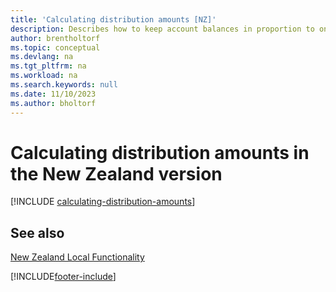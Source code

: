 ```yaml
---
title: 'Calculating distribution amounts [NZ]'
description: Describes how to keep account balances in proportion to one another by reallocating the amount in one general ledger account to another.
author: brentholtorf
ms.topic: conceptual
ms.devlang: na
ms.tgt_pltfrm: na
ms.workload: na
ms.search.keywords: null
ms.date: 11/10/2023
ms.author: bholtorf
---
```

# <a name="calculating-distribution-amounts-in-the-new-zealand-version"></a>Calculating distribution amounts in the New Zealand version

[!INCLUDE [calculating-distribution-amounts](../includes/AUNZ/calculating-distribution-amounts.md)]

## <a name="see-also"></a>See also

[New Zealand Local Functionality](new-zealand-local-functionality.md)  


[!INCLUDE[footer-include](../../includes/footer-banner.md)]
